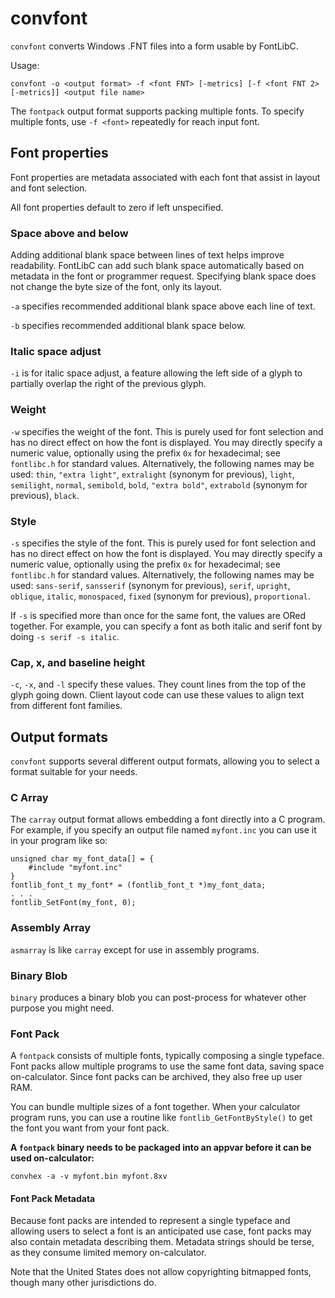 # convfont
`convfont` converts Windows .FNT files into a form usable by FontLibC.

Usage:

`convfont -o <output format> -f <font FNT> [-metrics] [-f <font FNT 2> [-metrics]] <output file name>`

The `fontpack` output format supports packing multiple fonts.
To specify multiple fonts, use `-f <font>` repeatedly for reach input font.

## Font properties
Font properties are metadata associated with each font that assist in layout and font selection.

All font properties default to zero if left unspecified.

### Space above and below
Adding additional blank space between lines of text helps improve readability.
FontLibC can add such blank space automatically based on metadata in the font or programmer request.
Specifying blank space does not change the byte size of the font, only its layout.

`-a` specifies recommended additional blank space above each line of text.

`-b` specifies recommended additional blank space below.

### Italic space adjust
`-i` is for italic space adjust, a feature allowing the left side of a glyph to partially overlap the right of the previous glyph.

### Weight
`-w` specifies the weight of the font.
This is purely used for font selection and has no direct effect on how the font is displayed.
You may directly specify a numeric value, optionally using the prefix `0x` for hexadecimal; 
see `fontlibc.h` for standard values.
Alternatively, the following names may be used: `thin`, `"extra light"`, `extralight` (synonym for previous), `light`, `semilight`, `normal`, `semibold`, `bold`, `"extra bold"`, `extrabold` (synonym for previous), `black`.

### Style
`-s` specifies the style of the font.
This is purely used for font selection and has no direct effect on how the font is displayed.
You may directly specify a numeric value, optionally using the prefix `0x` for hexadecimal; 
see `fontlibc.h` for standard values.
Alternatively, the following names may be used: `sans-serif`, `sansserif` (synonym for previous), `serif`, `upright`, `oblique`, `italic`, `monospaced`, `fixed` (synonym for previous), `proportional`.

If `-s` is specified more than once for the same font, the values are ORed together. For example, you can specify a font as both italic and serif font by doing `-s serif -s italic`.

### Cap, x, and baseline height
`-c`, `-x`, and `-l` specify these values.
They count lines from the top of the glyph going down.
Client layout code can use these values to align text from different font families.


## Output formats
`convfont` supports several different output formats, allowing you to select a format suitable for your needs.

### C Array
The `carray` output format allows embedding a font directly into a C program.
For example, if you specify an output file named `myfont.inc` you can use it in your program like so:
 ```
 unsigned char my_font_data[] = {
     #include "myfont.inc"
 }
 fontlib_font_t my_font* = (fontlib_font_t *)my_font_data;
 . . .
 fontlib_SetFont(my_font, 0);
 ```

### Assembly Array
`asmarray` is like `carray` except for use in assembly programs.

### Binary Blob
`binary` produces a binary blob you can post-process for whatever other purpose you might need.

### Font Pack
A `fontpack` consists of multiple fonts, typically composing a single typeface.
Font packs allow multiple programs to use the same font data, saving space on-calculator.
Since font packs can be archived, they also free up user RAM.

You can bundle multiple sizes of a font together.
When your calculator program runs, you can use a routine like `fontlib_GetFontByStyle()` to get the font you want from your font pack.

**A `fontpack` binary needs to be packaged into an appvar before it can be used on-calculator:**

```convhex -a -v myfont.bin myfont.8xv```

#### Font Pack Metadata
Because font packs are intended to represent a single typeface and allowing users to select a font is an anticipated use case,
font packs may also contain metadata describing them. Metadata strings should be terse, as they consume limited memory on-calculator.

Note that the United States does not allow copyrighting bitmapped fonts, though many other jurisdictions do.

